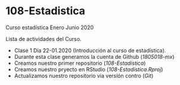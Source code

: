 # 108-Estadistica
Curso estadística Enero Junio 2020

Lista de actividades del Curso.

+ Clase 1 Día 22-01.2020 (Introducción al curso de estadística).
 + Durante esta clase generamos la cuenta de Github (*1805018-mx*)
 + Creamos nuestro primer repositorio (*108-Estadistica*)
 + Creamos nuestro pryecto en RStudio (*108-Estadistica.Rproj*)
 + Actualizamos nuestro repositorio via versión contro (*Git*)
 